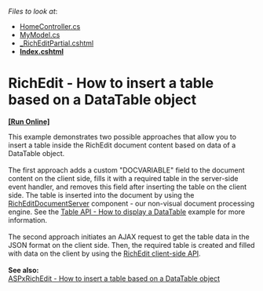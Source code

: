 <!-- default file list -->
*Files to look at*:

* [HomeController.cs](./CS/T589084/Controllers/HomeController.cs)
* [MyModel.cs](./CS/T589084/Models/MyModel.cs)
* [_RichEditPartial.cshtml](./CS/T589084/Views/Home/_RichEditPartial.cshtml)
* **[Index.cshtml](./CS/T589084/Views/Home/Index.cshtml)**
<!-- default file list end -->
# RichEdit - How to insert a table based on a DataTable object
<!-- run online -->
**[[Run Online]](https://codecentral.devexpress.com/t590876/)**
<!-- run online end -->


<p>This example demonstrates two possible approaches that allow you to insert a table inside the RichEdit document content based on data of a DataTable object.<br><br>The first approach adds a custom "DOCVARIABLE" field to the document content on the client side, fills it with a required table in the server-side event handler, and removes this field after inserting the table on the client side. The table is inserted into the document by using the <a href="https://documentation.devexpress.com/#CoreLibraries/clsDevExpressXtraRichEditRichEditDocumentServertopic">RichEditDocumentServer</a> component - our non-visual document processing engine. See the <a href="https://www.devexpress.com/Support/Center/p/E3664">Table API - How to display a DataTable</a> example for more information.<br><br>The second approach initiates an AJAX request to get the table data in the JSON format on the client side. Then, the required table is created and filled with data on the client by using the <a href="https://docs.devexpress.com/AspNet/116405/components/rich-text-editor/client-api">RichEdit client-side API</a>.<br><br><strong>See also:</strong><br><a href="https://www.devexpress.com/Support/Center/p/T591012">ASPxRichEdit - How to insert a table based on a DataTable object</a></p>

<br/>


